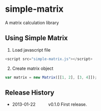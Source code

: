 simple-matrix
=============

A matrix calculation library

## Using Simple Matrix

1. Load javascript file

``` js
<script src="simple-matrix.js"></script>
```

2. Create matrix object

``` js
var matrix = new Matrix([[1, 2], [3, 4]]);
```

## Release History

 * 2013-01-22   v0.1.0   First release.